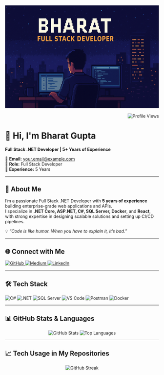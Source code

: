 <!-- Banner Image -->
<p align="center">
  <img src="https://raw.githubusercontent.com/Crypt1cOne/Crypt1cOne/main/banner.png" alt="Software Engineer Banner" width="100%" height="30%">
</p>

<!-- Profile View Count -->
<p align="right">
  <img src="https://komarev.com/ghpvc/?username=Crypt1cOne&label=Profile%20views&color=0e75b6&style=flat" alt="Profile Views" />
</p>

# 👋 Hi, I'm Bharat Gupta  
**Full Stack .NET Developer | 5+ Years of Experience**  

📧 **Email:** your.email@example.com  
💼 **Role:** Full Stack Developer  
📆 **Experience:** 5 Years  

---

## 🚀 About Me  
I’m a passionate Full Stack .NET Developer with **5 years of experience** building enterprise-grade web applications and APIs.  
I specialize in **.NET Core, ASP.NET, C#, SQL Server, Docker**, and **React**, with strong expertise in designing scalable solutions and setting up CI/CD pipelines.

💡 *“Code is like humor. When you have to explain it, it’s bad.”*

---

## 🌐 Connect with Me  
<p align="left">
  <a href="https://github.com/Crypt1cOne" target="_blank">
    <img src="https://img.shields.io/badge/GitHub-100000?style=for-the-badge&logo=github&logoColor=white" alt="GitHub" />
  </a>
  <a href="https://medium.com/@your-medium" target="_blank">
    <img src="https://img.shields.io/badge/Medium-12100E?style=for-the-badge&logo=medium&logoColor=white" alt="Medium" />
  </a>
  <a href="https://www.linkedin.com/in/your-linkedin" target="_blank">
    <img src="https://img.shields.io/badge/LinkedIn-0077B5?style=for-the-badge&logo=linkedin&logoColor=white" alt="LinkedIn" />
  </a>
</p>

---

## 🛠️ Tech Stack  
<p align="left">
  <img src="https://img.shields.io/badge/C%23-239120?style=for-the-badge&logo=c-sharp&logoColor=white" alt="C#" />
  <img src="https://img.shields.io/badge/.NET-512BD4?style=for-the-badge&logo=dotnet&logoColor=white" alt=".NET" />
  <img src="https://img.shields.io/badge/SQL%20Server-CC2927?style=for-the-badge&logo=microsoft-sql-server&logoColor=white" alt="SQL Server" />
  <img src="https://img.shields.io/badge/VS%20Code-007ACC?style=for-the-badge&logo=visual-studio-code&logoColor=white" alt="VS Code" />
  <img src="https://img.shields.io/badge/Postman-FF6C37?style=for-the-badge&logo=postman&logoColor=white" alt="Postman" />
  <img src="https://img.shields.io/badge/Docker-2496ED?style=for-the-badge&logo=docker&logoColor=white" alt="Docker" />
</p>

---

## 📊 GitHub Stats & Languages  
<p align="center">
  <img src="https://github-readme-stats.vercel.app/api?username=Crypt1cOne&show_icons=true&theme=tokyonight" alt="GitHub Stats" height="180"/>
  <img src="https://github-readme-stats.vercel.app/api/top-langs/?username=Crypt1cOne&layout=compact&theme=tokyonight" alt="Top Languages" height="180"/>
</p>

---

## 📈 Tech Usage in My Repositories  
<p align="center">
  <img src="https://github-readme-streak-stats.herokuapp.com/?user=Crypt1cOne&theme=tokyonight" alt="GitHub Streak" height="180" />
</p>
